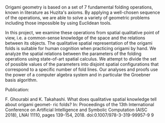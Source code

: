 Origami geometry is based on a set of 7 fundamental folding operations, known in literature as Huzita's axioms. By applying a well-chosen sequence of the operations, we are able to solve a variety of geometric problems including those impossible by using Euclidean tools. 

In this project, we examine these operations from spatial qualitative point of view, i.e. a common-sense knowledge of the space and the relations between its objects. The qualitative spatial representation of the origami folds is suitable for human cognition when practicing origami by hand. We analyze the spatial relations between the parameters of the folding operations using state-of-art spatial calculus. We attempt to divide the set of possible values of the parameters into disjoint spatial configurations that correspond to a specific number of fold lines. Our analyses and proofs use the power of a computer algebra system and in particular the Groebner basis algorithm. 

Publication:

F. Ghourabi and K. Takahashi. What does qualitative spatial knowledge tell about origami geomet- ric folds? In: Proceedings of the 13th International Conference on Artificial Intelligence and Symbolic Computation (AISC 2018), LNAI 11110, pages 139-154, 2018. doi:0.1007/978-3-319-99957-9 9
